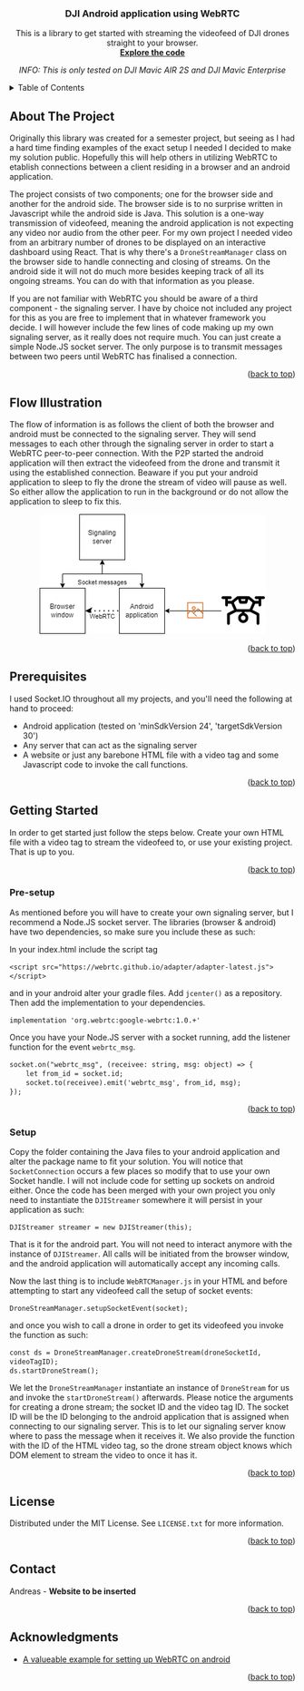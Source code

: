 <a name="readme-top"></a>
<!-- PROJECT LOGO -->
<div align="center">
<h3 align="center">DJI Android application using WebRTC </h3>
  <p align="center">
    This is a library to get started with streaming the videofeed of DJI drones straight to your browser.
    <br />
    <a href="https://github.com/Andreas1331/android-webrtc-dji/tree/main"><strong>Explore the code</strong></a>
      <br />
      <p><i>INFO: This is only tested on DJI Mavic AIR 2S and DJI Mavic Enterprise</i></p>
  </p>
</div>

<!-- TABLE OF CONTENTS -->
<details>
  <summary>Table of Contents</summary>
  <ol>
    <li><a href="#about-the-project">About The Project</a></li>
    <li><a href="#flow-illustration">Flow Illustration</a></li>
    <li><a href="#prerequisites">Prerequisites</a></li>
    <li>
      <a href="#getting-started">Getting Started</a>
      <ul>
        <li><a href="#pre-setup">Pre-setup</a></li>
        <li><a href="#setup">Setup</a></li>
      </ul>
    </li>
    <li><a href="#license">License</a></li>
    <li><a href="#contact">Contact</a></li>
    <li><a href="#acknowledgments">Acknowledgments</a></li>
  </ol>
</details>


<!-- ABOUT THE PROJECT -->
## About The Project

Originally this library was created for a semester project, but seeing as I had a hard time finding examples of the exact setup I needed I decided to make my solution public. Hopefully this will help others in utilizing WebRTC to etablish connections between a client residing in a browser and an android application. 

The project consists of two components; one for the browser side and another for the android side. The browser side is to no surprise written in Javascript while the android side is Java. This solution is a one-way transmission of videofeed, meaning the android application is not expecting any video nor audio from the other peer. For my own project I needed video from an arbitrary number of drones to be displayed on an interactive dashboard using React. That is why there's a ```DroneStreamManager``` class on the browser side to handle connecting and closing of streams. On the android side it will not do much more besides keeping track of all its ongoing streams. You can do with that information as you please.

If you are not familiar with WebRTC you should be aware of a third component - the signaling server. I have by choice not included any project for this as you are free to implement that in whatever framework you decide. I will however include the few lines of code making up my own signaling server, as it really does not require much. You can just create a simple Node.JS socket server. The only purpose is to transmit messages between two peers until WebRTC has finalised a connection.

<p align="right">(<a href="#readme-top">back to top</a>)</p>

<!-- DEMONSTRATION -->
## Flow Illustration
The flow of information is as follows the client of both the browser and android must be connected to the signaling server. They will send messages to each other through the signaling server in order to start a WebRTC peer-to-peer connection. With the P2P started the android application will then extract the videofeed from the drone and transmit it using the established connection. Beaware if you put your android application to sleep to fly the drone the stream of video will pause as well. So either allow the application to run in the background or do not allow the application to sleep to fix this.
<p align="center"><img src="images/webrtc-android.png"/></p>

<p align="right">(<a href="#readme-top">back to top</a>)</p>

## Prerequisites
I used Socket.IO throughout all my projects, and you'll need the following at hand to proceed:

* Android application (tested on 'minSdkVersion 24', 'targetSdkVersion 30') 
* Any server that can act as the signaling server
* A website or just any barebone HTML file with a video tag and some Javascript code to invoke the call functions.

<p align="right">(<a href="#readme-top">back to top</a>)</p>

<!-- GETTING STARTED -->
## Getting Started
In order to get started just follow the steps below. Create your own HTML file with a video tag to stream the videofeed to, or use your existing project. That is up to you.

<p align="right">(<a href="#readme-top">back to top</a>)</p>

<!-- PRE SETUP -->
### Pre-setup

As mentioned before you will have to create your own signaling server, but I recommend a Node.JS socket server. The libraries (browser & android) have two dependencies, so make sure you include these as such:

In your index.html include the script tag
```
<script src="https://webrtc.github.io/adapter/adapter-latest.js"></script>
```
and in your android alter your gradle files. Add ```jcenter()``` as a repository. Then add the implementation to your dependencies.
```
implementation 'org.webrtc:google-webrtc:1.0.+'
```

Once you have your Node.JS server with a socket running, add the listener function for the event ```webrtc_msg```. 
```
socket.on("webrtc_msg", (receivee: string, msg: object) => {
    let from_id = socket.id;
    socket.to(receivee).emit('webrtc_msg', from_id, msg);
});
```

<p align="right">(<a href="#readme-top">back to top</a>)</p>

<!-- SETUP -->
### Setup

Copy the folder containing the Java files to your android application and alter the package name to fit your solution. You will notice that ```SocketConnection``` occurs a few places so modify that to use your own Socket handle. I will not include code for setting up sockets on android either.
Once the code has been merged with your own project you only need to instantiate the ```DJIStreamer``` somewhere it will persist in your application as such:
```
DJIStreamer streamer = new DJIStreamer(this);
``` 
That is it for the android part. You will not need to interact anymore with the instance of ```DJIStreamer```. All calls will be initiated from the browser window, and the android application will automatically accept any incoming calls.

Now the last thing is to include ```WebRTCManager.js``` in your HTML and before attempting to start any videofeed call the setup of socket events:
```
DroneStreamManager.setupSocketEvent(socket);
```
 and once you wish to call a drone in order to get its videofeed you invoke the function as such:
```
const ds = DroneStreamManager.createDroneStream(droneSocketId, videoTagID);
ds.startDroneStream();
```
We let the ```DroneStreamManager``` instantiate an instance of ```DroneStream``` for us and invoke the ```startDroneStream()``` afterwards. Please notice the arguments for creating a drone stream; the socket ID and the video tag ID. The socket ID will be the ID belonging to the android application that is assigned when connecting to our signaling server. This is to let our signaling server know where to pass the message when it receives it. We also provide the function with the ID of the HTML video tag, so the drone stream object knows which DOM element to stream the video to once it has it.

<p align="right">(<a href="#readme-top">back to top</a>)</p>

<!-- LICENSE -->
## License

Distributed under the MIT License. See `LICENSE.txt` for more information.

<p align="right">(<a href="#readme-top">back to top</a>)</p>


<!-- CONTACT -->
## Contact

Andreas  - **Website to be inserted**

<p align="right">(<a href="#readme-top">back to top</a>)</p>


<!-- ACKNOWLEDGMENTS -->
## Acknowledgments

* [A valueable example for setting up WebRTC on android](https://medium.com/@mehariaabhishek/how-to-use-webrtc-android-sdk-to-share-peer-to-peer-live-data-in-android-34b1aad1f1ba)

<p align="right">(<a href="#readme-top">back to top</a>)</p>
